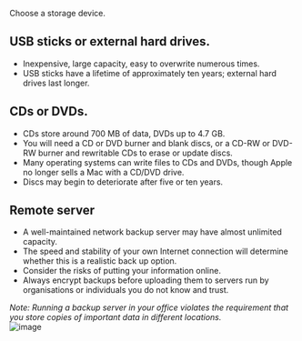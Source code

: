 [Title]: # (Storage devices)
[Order]: # (3)

Choose a storage device.

## USB sticks or external hard drives.

* Inexpensive, large capacity, easy to overwrite numerous times. 
* USB sticks have a lifetime of approximately ten years; external hard drives last longer.

## CDs or DVDs. 

* CDs store around 700 MB of data, DVDs up to 4.7 GB. 
* You will need a CD or DVD burner and blank discs, or a CD-RW or DVD-RW burner and rewritable CDs to erase or update discs. 
* Many operating systems can write files to CDs and DVDs, though Apple no longer sells a Mac with a CD/DVD drive. 
* Discs may begin to deteriorate after five or ten years.

## Remote server

* A well-maintained network backup server may have almost unlimited capacity. 
* The speed and stability of your own Internet connection will determine whether this is a realistic back up option. 
* Consider the risks of putting your information online. 
* Always encrypt backups before uploading them to servers run by organisations or individuals you do not know and trust.

*Note: Running a backup server in your office violates the requirement that you store copies of important data in different locations.*  
![image](deleting2.png)
